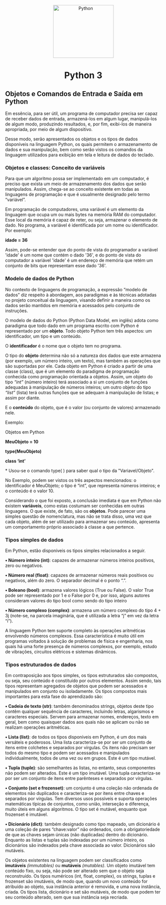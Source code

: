<p align="center">
    <img src="https://www.svgrepo.com/show/376344/python.svg" height="170" width="195" alt="Python" />
</p>

<h1 align="center">Python 3</h1>



## Objetos e Comandos de Entrada e Saída em Python


<p> Em essência, para ser útil, um programa de computador precisa ser capaz
de receber dados de entrada, armazená-los em algum lugar, manipulá-los de
algum modo, produzindo resultados, e, por fim, exibi-los de maneira
apropriada, por meio de algum dispositivo.</p>

<p>Desse modo, serão apresentados os objetos e os tipos de dados disponíveis
na linguagem Python, os quais permitem o armazenamento de dados e sua
manipulação, bem como serão vistos os comandos da linguagem utilizados
para exibição em tela e leitura de dados do teclado.</p>

### Objetos e classes: Conceito de variáveis

<p>Para que um algoritmo possa ser implementado em um computador, é
preciso que exista um meio de armazenamento dos dados que serão
manipulados. Assim, chega-se ao conceito existente em todas as linguagens
de programação e que é usualmente designado pelo termo “variável”.</p>

<p>Em programação de computadores, uma variável é um elemento da
linguagem que ocupa um ou mais bytes na memória RAM do computador.
Esse local da memória é capaz de reter, ou seja, armazenar o elemento de
dado. No programa, a variável é identificada por um nome ou identificador. Por exemplo:

<b>idade = 36</b>

Assim, pode-se entender que do ponto de vista do programador a variável 'idade' é
um nome que contém o dado '36', e do ponto de vista do computador a variável 'idade'
é um endereço de memória que retém um conjunto de bits que representam
esse dado '36'.</p>

### Modelo de dados de Python

<p>No contexto de linguagens de programação, a expressão “modelo de
dados” diz respeito à abordagem, aos paradigmas e às técnicas adotadas no
projeto conceitual da linguagem, visando definir a maneira como os dados
serão mantidos em memória e acessados pelo conjunto de instruções.

O modelo de dados do Python (Python Data Model, em inglês) adota como
paradigma que todo dado em um programa escrito com Python é
representado por um <b>objeto</b>. Todo objeto Python tem três aspectos: um
identificador, um tipo e um conteúdo.

O <b>identificador</b> é o nome que o objeto tem no programa.

O tipo do <b>objeto</b> determina não só a natureza dos dados que este armazena
(por exemplo, um número inteiro, um texto), mas também as operações que
são suportadas por ele. Cada objeto em Python é criado a partir de uma classe
(class), que é um elemento do paradigma de programação conhecida como
programação orientada a objetos. Assim,
um objeto do tipo <i>“int”</i> (número inteiro) terá associado a si um conjunto de
funções adequadas à manipulação de números inteiros; um outro objeto do
tipo <i>“list”</i> (lista) terá outras funções que se adequam à manipulação de listas;
e assim por diante.

E o <b>conteúdo</b> do objeto, que é o valor (ou conjunto de valores)
armazenado nele.

Exemplo:

Objetos em Python

 <b>MeuObjeto = 10

 type(MeuObjeto)
 
 class ‘int’</b>

 <footer>* Usou-se o comando type( ) para saber qual o tipo da "Variavel/Objeto".</footer></p> 
 
<p>No Exemplo, podem ser vistos os três aspectos mencionados: o
identificador é MeuObjeto; o tipo é “int”, que representa números inteiros; e
o conteúdo é o valor 10.

Considerando o que foi exposto, a conclusão imediata é que em Python não
existem <b>variáveis</b>, como estas costumam ser conhecidas em outras
linguagens. O que existe, de fato, são os <b>objetos</b>. Pode parecer uma simples
questão de nomenclatura, mas não se trata disso, uma vez que cada objeto,
além de ser utilizado para armazenar seu conteúdo, apresenta um
comportamento próprio associado à classe a que pertence.</p>
    
### Tipos simples de dados

<p>Em Python, estão disponíveis
os tipos simples relacionados a seguir.

<b>• Número inteiro (int)</b>: capazes de armazenar números inteiros
positivos, zero ou negativos.

<b>• Número real (float)</b>: capazes de armazenar números reais positivos ou
negativos, além do zero. O separador decimal é o ponto “.”.

<b>• Boleano (bool)</b>: armazena valores lógicos (True ou False). 
O valor True pode ser representado por 1 e o False 
por 0 e, por isso, alguns autores consideram valores 
do tipo bool como sendo do tipo inteiro

<b>• Número complexo (complex)</b>: armazena um número complexo do tipo
4 + 3j (note-se, na parcela imaginária, que é utilizada a letra “j” em vez
da letra “i”).

A linguagem Python tem suporte completo às operações
aritméticas envolvendo números complexos. Essa característica é
muito útil em programas voltados à solução de problemas de física e
engenharia, nos quais há uma forte presença de números complexos,
por exemplo, estudo de vibrações, circuitos elétricos e sistemas
dinâmicos.</p>



### Tipos estruturados de dados

<p>Em contraposição aos tipos simples, os tipos estruturados são compostos,
ou seja, seu conteúdo é constituído por outros elementos. Assim sendo, tais
tipos representam agregados de objetos que podem ser acessados e
manipulados em conjunto ou isoladamente.
Os tipos compostos mais importantes para esta fase do aprendizado são:

<b>• Cadeia de texto (str)</b>: também denominados strings, objetos deste tipo
contêm qualquer sequência de caracteres, incluindo letras, algarismos e
caracteres especiais. Servem para armazenar nomes, endereços, texto
em geral, bem como quaisquer dados aos quais não se aplicam ou não
se realizam operações aritméticas.

<b>• Lista (list)</b>: de todos os tipos disponíveis em Python, é um dos mais
versáteis e poderosos. Uma lista caracteriza-se por ser um conjunto de
itens entre colchetes e separados por vírgulas. Os itens não precisam
ser todos do mesmo tipo e podem ser acessados e manipulados
individualmente, todos de uma vez ou em grupos. Este é um tipo
mutável.


<b>• Tupla (tuple)</b>: são semelhantes às listas, no entanto, seus componentes
não podem ser alterados. Este é um tipo imutável. Uma tupla
caracteriza-se por ser um conjunto de itens entre parênteses e separados
por vírgulas.


<b>• Conjunto (set e frozenset)</b>: um conjunto é uma coleção não ordenada
de elementos não duplicados e caracteriza-se por itens entre chaves e
separados por vírgulas. Tem diversos usos possíveis e suporta
operações matemáticas típicas de conjuntos, como união, interseção e
diferença, muito úteis em alguns algoritmos. O tipo set é mutável,
enquanto que frozenset é imutável.


<b>• Dicionário (dict)</b>: também designado como tipo mapeado, um
dicionário é uma coleção de pares “chave:valor” não ordenados, com a
obrigatoriedade de que as chaves sejam únicas (não duplicadas) dentro
do dicionário. Enquanto as listas e tuplas são indexadas por um número
inteiro, os dicionários são indexados pela chave associada ao valor.
Dicionários são mutáveis.

Os objetos existentes na linguagem podem ser classificados como
<b>imutáveis</b> <i>(immutables)</i> ou <b>mutáveis</b> <i>(mutables)</i>. Um objeto imutável tem
conteúdo fixo, ou seja, não pode ser alterado sem que o objeto seja
reconstruído. Os tipos numéricos (int, float, complex), os strings, tuplas e
frozenset são imutáveis, de modo que, quando um novo conteúdo for
atribuído ao objeto, sua instância anterior é removida, e uma nova instância,
criada. Os tipos lista, dicionário e set são mutáveis, de modo que podem ter
seu conteúdo alterado, sem que sua instância seja recriada.</p>
